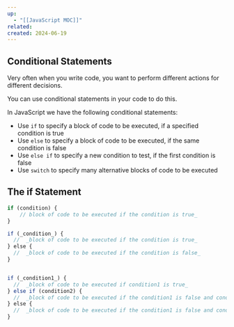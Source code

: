 ```yaml
---
up:
  - "[[JavaScript MOC]]"
related: 
created: 2024-06-19
---
```


## Conditional Statements

Very often when you write code, you want to perform different actions for different decisions.

You can use conditional statements in your code to do this.

In JavaScript we have the following conditional statements:

- Use `if` to specify a block of code to be executed, if a specified condition is true
- Use `else` to specify a block of code to be executed, if the same condition is false
- Use `else if` to specify a new condition to test, if the first condition is false
- Use `switch` to specify many alternative blocks of code to be executed

## The if Statement

```js
if (condition) {
	// block of code to be executed if the condition is true_
}

if (_condition_) {  
  //  _block of code to be executed if the condition is true_
} else {  
  //  _block of code to be executed if the condition is false_
}


if (_condition1_) {  
  //  _block of code to be executed if condition1 is true_
} else if (condition2) {  
  //  _block of code to be executed if the condition1 is false and condition2 is true_  
} else {  
  //  _block of code to be executed if the condition1 is false and condition2 is false_
}
```